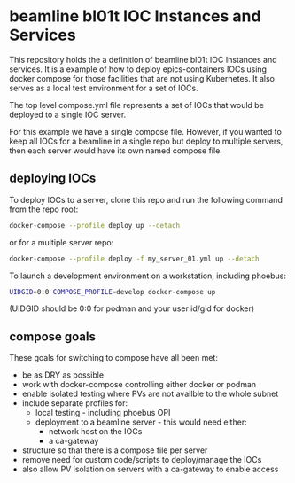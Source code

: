 # beamline bl01t IOC Instances and Services

This repository holds the a definition of beamline bl01t IOC Instances and services. It is a example of how to deploy epics-containers IOCs using docker compose for those facilities that are not using Kubernetes. It also serves as a local test environment for a set of IOCs.

 The top level compose.yml file represents a set of IOCs that would be deployed to a single IOC server.

 For this example we have a single compose file. However, if you wanted to keep all IOCs for a beamline in a single repo but deploy to multiple servers, then each server would have its own named compose file.

## deploying IOCs

To deploy IOCs to a server, clone this repo and run the following command from the repo root:

```bash
docker-compose --profile deploy up --detach
```

or for a multiple server repo:
```bash
docker-compose --profile deploy -f my_server_01.yml up --detach
```

To launch a development environment on a workstation, including phoebus:
```bash
UIDGID=0:0 COMPOSE_PROFILE=develop docker-compose up
```
(UIDGID should be 0:0 for podman and your user id/gid for docker)

## compose goals

These goals for switching to compose have all been met:

- be as DRY as possible
- work with docker-compose controlling either docker or podman
- enable isolated testing where PVs are not availble to the whole subnet
- include separate profiles for:
  - local testing - including phoebus OPI
  - deployment to a beamline server - this would need either:
    - network host on the IOCs
    - a ca-gateway
- structure so that there is a compose file per server
- remove need for custom code/scripts to deploy/manage the IOCs
- also allow PV isolation on servers with a ca-gateway to enable access
